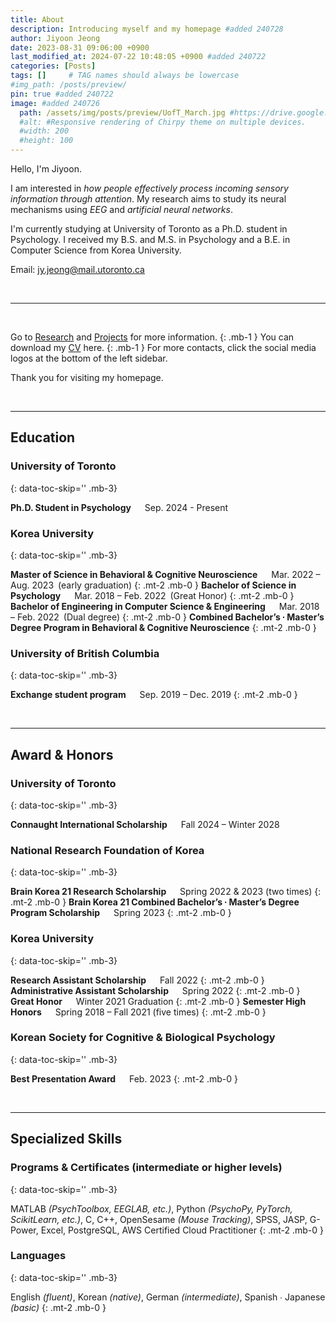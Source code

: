 ```yaml
---
title: About
description: Introducing myself and my homepage #added 240728
author: Jiyoon Jeong
date: 2023-08-31 09:06:00 +0900
last_modified_at: 2024-07-22 10:48:05 +0900 #added 240722
categories: [Posts]
tags: []     # TAG names should always be lowercase
#img_path: /posts/preview/
pin: true #added 240722
image: #added 240726
  path: /assets/img/posts/preview/UofT_March.jpg #https://drive.google.com/file/d/15C3AoY-boWwAo8mViAb-jvUrzWQgQH2q #https://media.istockphoto.com/id/518550158/ko/%EC%82%AC%EC%A7%84/%EB%B2%84%EC%A7%80%EB%8B%88%EC%95%84-%EB%8C%80%ED%95%99-%EC%9C%A0%EB%8B%88%EB%B2%84%EC%8B%9C%ED%8B%B0-%ED%99%80-%EC%A0%84%EB%A9%B4-%EC%9E%94%EB%94%94.jpg?s=612x612&w=0&k=20&c=n38_wFZixGCWLhd6bnT-hsAV1y3eMvACQXZMjNZvIPs=
  #alt: #Responsive rendering of Chirpy theme on multiple devices.
  #width: 200
  #height: 100
---
```

Hello, I'm Jiyoon. 

I am interested in _how people effectively process incoming sensory information through attention_.
My research aims to study its neural mechanisms using _EEG_ and _artificial neural networks_.

I'm currently studying at University of Toronto as a Ph.D. student in Psychology. 
I received my B.S. and M.S. in Psychology and a B.E. in Computer Science from Korea University. 

Email: [jy.jeong@mail.utoronto.ca](mailto:jy.jeong@mail.utoronto.ca)

<br/>
<hr/>
<br/>

Go to [Research](https://jiyoonjeong-archive.github.io/posts/Research) and [Projects](https://jiyoonjeong-archive.github.io/posts/Projects) for more information.
{: .mb-1 }
You can download my [CV](https://jiyoonjeong-archive.github.io/posts/CV) here.
{: .mb-1 }
For more contacts, click the social media logos at the bottom of the left sidebar.

Thank you for visiting my homepage.

<br/>
<hr/>

<!-- M added 240726
AAAA 
{: data-toc-skip='' .mt-4 .mb-0 } // mt - AAAA의 줄 위(top) 간격, mb - AAAA의  줄 아래(bottom) 간격 
&emsp; = space 4개, &ensp; = space 2개 
-->

## Education <!-- M edited 240726-->
<!-- original: # Education / for size comparision: ### Education -->

### University of Toronto
{: data-toc-skip='' .mb-3}

**Ph.D. Student in Psychology** &emsp; Sep. 2024 - Present

### Korea University	
{: data-toc-skip='' .mb-3}

**Master of Science in Behavioral & Cognitive Neuroscience** &emsp; Mar. 2022 – Aug. 2023&ensp;(early graduation)
{: .mt-2 .mb-0 }
**Bachelor of Science in Psychology** &emsp; Mar. 2018 – Feb. 2022&ensp;(Great Honor)
{: .mt-2 .mb-0 }
**Bachelor of Engineering in Computer Science & Engineering** &emsp; Mar. 2018 – Feb. 2022&ensp;(Dual degree)
{: .mt-2 .mb-0 }
**Combined Bachelor’s ∙ Master’s Degree Program in Behavioral & Cognitive Neuroscience**
{: .mt-2 .mb-0 }

### University of British Columbia	
{: data-toc-skip='' .mb-3}

**Exchange student program** &emsp; Sep. 2019 – Dec. 2019
{: .mt-2 .mb-0 }

<br/>
<hr/>

## Award & Honors

### University of Toronto
{: data-toc-skip='' .mb-3}

**Connaught International Scholarship** &emsp; Fall 2024 – Winter 2028

### National Research Foundation of Korea 
{: data-toc-skip='' .mb-3}

**Brain Korea 21 Research Scholarship** &emsp; Spring 2022 & 2023 (two times)
{: .mt-2 .mb-0 }
**Brain Korea 21 Combined Bachelor’s ∙ Master’s Degree Program Scholarship** &emsp; Spring 2023
{: .mt-2 .mb-0 }

### Korea University
{: data-toc-skip='' .mb-3}

**Research Assistant Scholarship** &emsp; Fall 2022
{: .mt-2 .mb-0 }
**Administrative Assistant Scholarship** &emsp; Spring 2022
{: .mt-2 .mb-0 }
**Great Honor** &emsp; Winter 2021 Graduation
{: .mt-2 .mb-0 }
**Semester High Honors** &emsp; Spring 2018 – Fall 2021 (five times)
{: .mt-2 .mb-0 }

### Korean Society for Cognitive & Biological Psychology
{: data-toc-skip='' .mb-3}

**Best Presentation Award** &emsp; Feb. 2023
{: .mt-2 .mb-0 }

<br/>
<hr/>

## Specialized Skills

### Programs & Certificates (intermediate or higher levels) 
{: data-toc-skip='' .mb-3}

MATLAB _(PsychToolbox, EEGLAB, etc.)_,  Python _(PsychoPy, PyTorch, ScikitLearn, etc.)_, C, C++, OpenSesame _(Mouse Tracking)_,  SPSS,  JASP, G-Power,  Excel,  PostgreSQL, AWS Certified Cloud Practitioner
{: .mt-2 .mb-0 }

### Languages
{: data-toc-skip='' .mb-3}

English _(fluent)_, Korean _(native)_, German _(intermediate)_, Spanish ∙ Japanese _(basic)_
{: .mt-2 .mb-0 }
